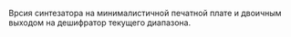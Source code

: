 Врсия синтезатора на минималистичной печатной плате и двоичным выходом на дешифратор текущего диапазона.

